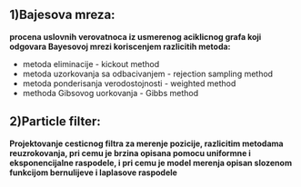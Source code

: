 ## 1)Bajesova mreza:

**procena uslovnih verovatnoca iz usmerenog aciklicnog grafa koji odgovara Bayesovoj mrezi koriscenjem razlicitih metoda:**

-  metoda eliminacije - kickout method
-  metoda uzorkovanja sa odbacivanjem - rejection sampling method
-  metoda ponderisanja verodostojnosti - weighted method
-  methoda Gibsovog uorkovanja - Gibbs method

## 2)Particle filter:

**Projektovanje cesticnog filtra za merenje pozicije,  razlicitim metodama reuzrokovanja, pri cemu je brzina opisana pomocu uniformne i eksponencijalne raspodele, i pri cemu je model merenja opisan slozenom funkcijom bernulijeve i laplasove raspodele**
